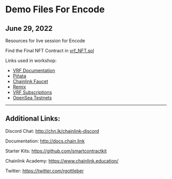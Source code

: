 # Demo Files For Encode 
## June 29, 2022 

Resources for live session for Encode

Find the Final NFT Contract in [vrf_NFT.sol](vrf_NFT.sol)

Links used in workshop: 
* [VRF Documentation](https://docs.chain.link/docs/chainlink-vrf/)
* [Piñata](https://www.pinata.cloud/)
* [Chainlink Faucet](https://faucets.chain.link/rinkeby)
* [Remix](https://remix.ethereum.org/)
* [VRF Subscriptions](https://vrf.chain.link/)
* [OpenSea Testnets](https://testnets.opensea.io/)
---
## Additional Links:

Discord Chat: http://chn.lk/chainlink-discord 

Documentation: http://docs.chain.link 

Starter Kits: https://github.com/smartcontractkit

Chainlink Academy: https://www.chainlink.education/ 

Twitter: https://twitter.com/rgottleber